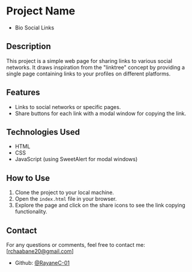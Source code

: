 # Project Name

- Bio Social Links

## Description

This project is a simple web page for sharing links to various social networks. It draws inspiration from the "linktree" concept by providing a single page containing links to your profiles on different platforms.

## Features

- Links to social networks or specific pages.
- Share buttons for each link with a modal window for copying the link.

## Technologies Used

- HTML
- CSS
- JavaScript (using SweetAlert for modal windows)

## How to Use

1. Clone the project to your local machine.
2. Open the `index.html` file in your browser.
3. Explore the page and click on the share icons to see the link copying functionality.

## Contact

For any questions or comments, feel free to contact me: [rchaabane20@gmail.com]

- Github: [@RayaneC-01](https://github.com/RayaneC-01)
